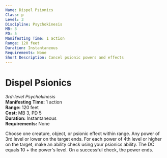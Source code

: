 ```yaml
---
Name: Dispel Psionics
Class: p
Level: 3
Discipline: Psychokinesis
MB: 3
PD: 5
Manifesting Time: 1 action
Range: 120 feet
Duration: Instantaneous
Requirements: None
Short Description: Cancel psionic powers and effects
---
```

# Dispel Psionics
*3rd-level Psychokinesis*\
**Manifesting Time:** 1 action\
**Range:** 120 feet\
**Cost:** MB 3, PD 5\
**Duration:** Instantaneous\
**Requirements:** None

Choose one creature, object, or psionic effect
within range. Any power of 3rd level or lower on the target
ends. For each power of 4th level or higher on the target,
make an ability check using your psionics ability. The DC
equals 10 + the power's level. On a successful check, the
power ends.
